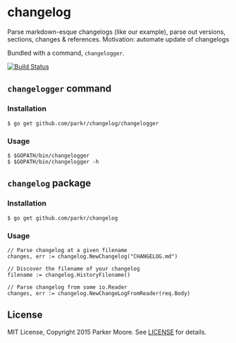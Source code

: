 # changelog

Parse markdown-esque changelogs (like our example), parse out versions, sections, changes & references.
Motivation: automate update of changelogs

Bundled with a command, `changelogger`.

[![Build Status](https://travis-ci.org/parkr/changelog.svg?branch=master)](https://travis-ci.org/parkr/changelog)

## `changelogger` command

### Installation

    $ go get github.com/parkr/changelog/changelogger

### Usage

    $ $GOPATH/bin/changelogger
    $ $GOPATH/bin/changelogger -h

## `changelog` package

### Installation

    $ go get github.com/parkr/changelog

### Usage

    // Parse changelog at a given filename
    changes, err := changelog.NewChangelog("CHANGELOG.md")

    // Discover the filename of your changelog
    filename := changelog.HistoryFilename()

    // Parse changelog from some io.Reader
    changes, err := changelog.NewChangeLogFromReader(req.Body)

## License

MIT License, Copyright 2015 Parker Moore. See [LICENSE](LICENSE) for details.

